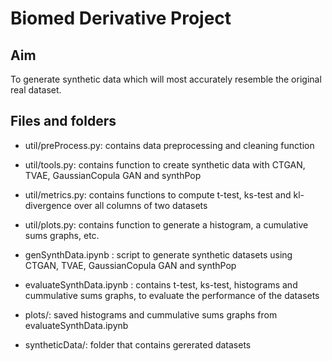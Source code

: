 # Biomed Derivative Project

## Aim

To generate synthetic data which will most accurately resemble the original real dataset.


## Files and folders

* util/preProcess.py: contains data preprocessing and cleaning function 

* util/tools.py: contains function to create synthetic data with CTGAN, TVAE, GaussianCopula GAN and synthPop

* util/metrics.py: contains functions to compute t-test, ks-test and kl-divergence over all columns of two datasets

* util/plots.py: contains function to generate a histogram, a cumulative sums graphs, etc.

* genSynthData.ipynb : script to generate synthetic datasets using CTGAN, TVAE, GaussianCopula GAN and synthPop 

* evaluateSynthData.ipynb : contains t-test, ks-test, histograms and cummulative sums graphs, to evaluate the performance of the datasets

* plots/: saved histograms and cummulative sums graphs from evaluateSynthData.ipynb 

* syntheticData/: folder that contains gererated datasets


